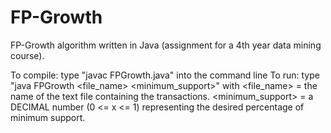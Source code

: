 # FP-Growth
FP-Growth algorithm written in Java (assignment for a 4th year data mining course).

To compile: type "javac FPGrowth.java" into the command line
To run: type "java FPGrowth <file_name> <minimum_support>" with
  <file_name> = the name of the text file containing the transactions.
  <minimum_support> = a DECIMAL number (0 <= x <= 1) representing the desired percentage of minimum support.
